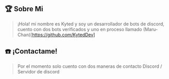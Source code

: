 ## 🏆 **Sobre Mi**
>¡Hola! mi nombre es Kyted y soy un desarrollador de bots de discord, cuento con dos bots verificados y uno en proceso llamado (Maru-Chan)[https://github.com/KytedDev] 



## ☎️ **¡Contactame!**
> Por el momento solo cuento con dos maneras de contacto
> Discord / Servidor de discord
